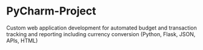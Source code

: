 # PyCharm-Project

Custom web application development for automated budget and transaction tracking and reporting 
including currency conversion (Python, Flask, JSON, APIs, HTML)
